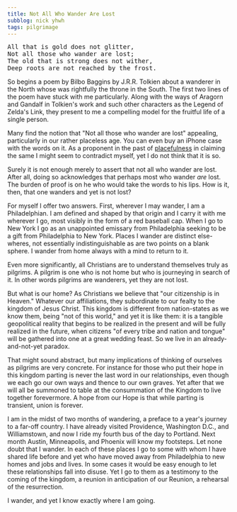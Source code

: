 ```yaml
---
title: Not All Who Wander Are Lost
subblog: nick yhwh
tags: pilgrimage
---
```


<pre class="prose">
All that is gold does not glitter,
Not all those who wander are lost;
The old that is strong does not wither,
Deep roots are not reached by the frost.
</pre>

So begins a poem by Bilbo Baggins by J.R.R. Tolkien about a wanderer in the North whose was rightfully the throne in the South. The first two lines of the poem have stuck with me particularly. Along with the ways of Aragorn and Gandalf in Tolkien's work and such other characters as the Legend of Zelda's Link, they present to me a compelling model for the fruitful life of a single person.

Many find the notion that "Not all those who wander are lost" appealing, particularly in our rather placeless age. You can even buy an iPhone case with the words on it. As a proponent in the past of [placefulness](http://ohbadiah.blogspot.com/search/label/placefulness) in claiming the same I might seem to contradict myself, yet I do not think that it is so.

Surely it is not enough merely to assert that not all who wander are lost. After all, doing so acknowledges that perhaps most who wander *are* lost. The burden of proof is on he who would take the words to his lips. How is it, then, that one wanders and yet is not lost?

For myself I offer two answers. First, wherever I may wander, I am a Philadelphian. I am defined and shaped by that origin and I carry it with me wherever I go, most visibly in the form of a red baseball cap. When I go to New York I go as an unappointed emissary from Philadelphia seeking to be a gift from Philadelphia to New York. Places I wander are distinct else-wheres, not essentially indistinguishable as are two points on a blank sphere. I wander from home always with a mind to return to it.

Even more significantly, all Christians are to understand themselves truly as pilgrims. A pilgrim is one who is not home but who is journeying in search of it. In other words pilgrims are wanderers, yet they are not lost.

But what is our home? As Christians we believe that "our citizenship is in Heaven." Whatever our affiliations, they subordinate to our fealty to the kingdom of Jesus Christ. This kingdom is different from nation-states as we know them, being "not of this world," and yet it is like them: it is a tangible geopolitical reality that begins to be realized in the present and will be fully realized in the future, when citizens "of every tribe and nation and tongue" will be gathered into one at a great wedding feast. So we live in an already-and-not-yet paradox.

That might sound abstract, but many implications of thinking of ourselves as pilgrims are very concrete. For instance for those who put their hope in this kingdom parting is never the last word in our relationships, even though we each go our own ways and thence to our own graves. Yet after that we will all be summoned to table at the consummation of the Kingdom to live together forevermore. A hope from our Hope is that while parting is transient, union is forever.

I am in the midst of two months of wandering, a preface to a year's journey to a far-off country. I have already visited Providence, Washington D.C., and Williamstown, and now I ride my fourth bus of the day to Portland. Next month Austin, Minneapolis, and Phoenix will know my footsteps. Let none doubt that I wander. In each of these places I go to some with whom I have shared life before and yet who have moved away from Philadelphia to new homes and jobs and lives. In some cases it would be easy enough to let these relationships fall into disuse. Yet I go to them as a testimony to the coming of the kingdom, a reunion in anticipation of our Reunion, a rehearsal of the resurrection.

I wander, and yet I know exactly where I am going.
